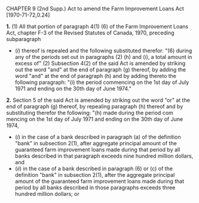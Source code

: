 CHAPTER 9 (2nd Supp.)
Act to amend the Farm Improvement
Loans Act
[1970-71-72,0.24]

**1.** (1) All that portion of paragraph
4(1) (6) of the Farm Improvement Loans
Act, chapter F-3 of the Revised Statutes
of Canada, 1970, preceding subparagraph
  * (_i_) thereof is repealed and the following
substituted therefor:
"(6) during any of the periods set out
in paragraphs (2) (h) and (i), a total
amount in excess of"
(2) Subsection 4(2) of the said Act is
amended by striking out the word "and"
at the end of paragraph (g) thereof, by
adding the word "and" at the end of
paragraph (h) and by adding thereto the
following paragraph:
"(i) the period commencing on the
1st day of July 1971 and ending on
the 30th day of June 1974."

**2.** Section 5 of the said Act is amended
by striking out the word "or" at the end
of paragraph (g) thereof, by repealing
paragraph (h) thereof and by substituting
therefor the following:
"(h) made during the period com
mencing on the 1st day of July 1971
and ending on the 30th day of June
1974,
  * (_i_) in the case of a bank described
in paragraph (a) of the definition
"bank" in subsection 2(1), after
aggregate principal amount
of the guaranteed farm improvement
loans made during that period by
all banks described in that
paragraph exceeds nine hundred
million dollars, and
  * (_ii_) in the case of a bank described
in paragraph (6) or (c) of the
definition "bank" in subsection 2(1),
after the aggregate principal
amount of the guaranteed farm
improvement loans made during that
period by all banks described in
those paragraphs exceeds three
hundred million dollars; or
